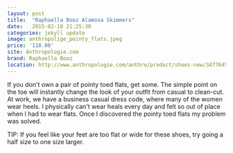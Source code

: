 ```yaml
---
layout: post
title:  "Raphaella Booz Alamosa Skimmers"
date:   2015-02-18 21:25:30
categories: jekyll update
image: anthropolige_pointy_flats.jpeg
price: '118.00'
site: Anthropologie.com
brand: Raphaella Booz
location: http://www.anthropologie.com/anthro/product/shoes-new/34776450.jsp#/
---
```

If you don't own a pair of pointy toed flats, get some. The simple point on the toe will instantly change the look of your outfit from casual to clean-cut. At work, we have a business casual dress code, where many of the women wear heels. I physically can't wear heals every day and felt so out of place when I had to wear flats. Once I discovered the pointy toed flats my problem was solved.

TIP: If you feel like your feet are too flat or wide for these shoes, try going a half size to one size larger.  
